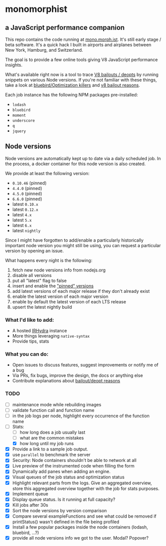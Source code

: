 # monomorphist
## a JavaScript performance companion

This repo contains the code running at [mono.morph.ist](https://mono.morph.ist). It's still early stage / beta software. It's a quick hack I built in airports and airplanes between New York, Hamburg, and Switzerland.

The goal is to provide a few online tools giving V8 JavaScript performance insights.

What's available right now is a tool to trace [V8 bailouts / deopts](http://vhf.github.io/blog/2016/01/22/chromium-chrome-v8-crankshaft-bailout-reasons/) by running snippets on various Node versions. If you're not familiar with these things, take a look at [bluebird/Optimization killers](https://github.com/petkaantonov/bluebird/wiki/Optimization-killers) and [v8 bailout reasons](https://github.com/vhf/v8-bailout-reasons).

Each job instance has the following NPM packages pre-installed:

- `lodash`
- `bluebird`
- `moment`
- `underscore`
- `q`
- `jquery`

## Node versions

Node versions are automatically kept up to date via a daily scheduled job. In the process, a docker container for this node version is also created.

We provide at least the following version:

- `0.10.46` (pinned)
- `4.4.0` (pinned)
- `4.5.0` (pinned)
- `6.6.0` (pinned)
- latest `0.10.x`
- latest `0.12.x`
- latest `4.x`
- latest `5.x`
- latest `6.x`
- latest `nightly`

Since I might have forgotten to add/enable a particularly historically important node version you might still be using, you can request a particular version by opening an issue.

What happens every night is the following:

1. fetch new node versions info from nodejs.org
2. disable all versions
3. put all "latest" flag to false
4. insert and enable the ["pinned" versions](https://github.com/vhf/monomorphist/blob/43474419811e5b60f7900aa5cc8bf21dc1841bda/webapp/imports/api/nodes/methods.js#L22-L27)
5. add latest versions of each major release if they don't already exist
6. enable the latest version of each major version
7. enable by default the latest version of each LTS release
8. upsert the latest nightly build

### What I'd like to add:

* A hosted [IRHydra](https://github.com/mraleph/irhydra) instance
* More things leveraging `native-syntax`
* Provide tips, stats

### What you can do:

* Open issues to discuss features, suggest improvements or notify me of a bug
* Via PRs, fix bugs, improve the design, the docs or anything else
* Contribute explanations about [bailout/deopt reasons](https://github.com/vhf/v8-bailout-reasons)

### TODO

- [ ] maintenance mode while rebuilding images
- [ ] validate function call and function name
- [ ] in the job logs per node, highlight every occurrence of the function name
- [ ] Stats:
  - [ ] how long does a job usually last
  - [ ] what are the common mistakes
  - [x] how long until my job runs
- [x] Provide a link to a sample job output.
- [x] use `parallel` to benchmark the server
- [x] Security: Node containers shouldn't be able to network at all
- [x] Live preview of the instrumented code when filling the form
- [x] Dynamically add panes when adding an engine.
- [x] Visual queues of the job status and optimization status
- [x] Highlight relevant parts from the logs. Give an aggregated overview, store this aggregated overview together with the job for stats purposes.
- [x] Implement queue
- [x] Display queue status. Is it running at full capacity?
- [x] Kill jobs after 30s
- [x] Sort the node versions by version comparison
- [x] Compare several exampleFunctions and see what could be removed if printStatus() wasn't defined in the file being profiled
- [x] Install a few popular packages inside the node containers (lodash, bluebird, …?)
- [x] provide all node versions info we got to the user. Modal? Popover?
